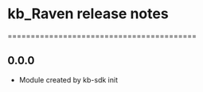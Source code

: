 # kb_Raven release notes
=========================================

0.0.0
-----
* Module created by kb-sdk init
